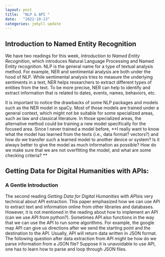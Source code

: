 ```yaml
---
layout: post
title:  "NLP & API "
date:   "2022-10-13"
categories: jekyll update
---
```

## Introduction to Named Entity Recognition ##

We have two readings for this week, *Introduction to Named Entity Recognition*, which introduces Natural Language Processing and Named Entity recognition. NLP is the general name for a type of textual analysis method. For example, NER and sentimental analysis are both under the hood of NLP. While sentimental analysis tries to measure the underlying sentiments in a text, NER helps researchers to extract different types of entities from the text. To be more precise, NER can help to identify and extract information that is related to dates, events, names, behaviors, etc.   

It is important to notice the drawbacks of some NLP packages and models such as the NER model in spaCy. Most of those models are trained under a general context, which might not be suitable for some specialized areas, such as law and classical literature. In those specialized areas, the alternative method could be training a new model specifically for the focused area. Since I never trained a model before, **I really want to know what the model has learned from the texts (i.e., data format? vectors?) and how do we transfer such a learned model to another device or system? Is it always better to give the model as much information as possible? How do we make sure that we are not overfitting the model, and what are some checking criteria? **  
## Getting Data for Digital Humanities with APIs: ##
### A Gentle Introduction ###

The second reading *Getting Data for Digital Humanities with APIs*is very technical about API extraction. This paper emphasized how we can use API to extract text and information online from other libraries and databases. However, it is not mentioned in the reading about how to implement an API (can we use API from python?). Sometimes API also functions in the way that we can use the API to run some algorithms.  For example, the google map API can give us directions after we send the starting point and the destination to the API. Usually, API will return data written in JSON format. The following question after data extraction from API might be how do we parse information from a JSON file? Suppose it is unavoidable to use API, one has to learn how to parse and loop through JSON files.   